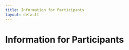 ```yaml
---
title: Information for Participants
layout: default
---
```



# Information for Participants

<!--
**SSDBM 2020 will be an online event.**

All talks will be delivered in the form of pre-recorded videos. The links to these videos and the slides will be made available to the participants by July 6.

There will also be an interactive aspect, where participants and authors can chat online, and hold Q&A sessions. This will be facilitated via a Slack workspace, where each conference session will have a dedicated channel.

It is recommended that participants watch the videos in advance, and pose their questions at the corresponding Slack channel during the dates of **July 7--9**.

**Note:** Only registered participants of SSDBM 2021 will receive access to the links and the Slack channel.
 -->
